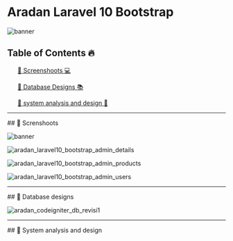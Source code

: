 # Aradan Laravel 10 Bootstrap
![banner](https://github.com/aslan-asilon31/aradan_laravel10_bootstrap/assets/116990574/5b810ef2-16f1-47fb-b222-12ecfedaf275)


## Table of Contents 🔥

<div class="">
<ol>
<a href="#screenshoot">💠 Screenshoots 💻</a>
</ol>

<ol>
<a href="#database">💠 Database Designs 📚</a>
</ol>

<ol>
<a href="#analysis">💠 system analysis and design 📂</a>
</ol>
</div>

<hr>

<div class="" id="screenshoot">
## 💠 Screnshoots

![banner](https://github.com/aslan-asilon31/aradan_laravel10_bootstrap/assets/116990574/5b810ef2-16f1-47fb-b222-12ecfedaf275)

![aradan_laravel10_bootstrap_admin_details](https://github.com/aslan-asilon31/aradan_laravel10_bootstrap/assets/116990574/d90b4661-0f17-4154-ad25-fb58263c86ca)

![aradan_laravel10_bootstrap_admin_products](https://github.com/aslan-asilon31/aradan_laravel10_bootstrap/assets/116990574/91548d7b-ba98-4332-8da9-2c573bdc1dcb)

![aradan_laravel10_bootstrap_admin_users](https://github.com/aslan-asilon31/aradan_laravel10_bootstrap/assets/116990574/2e4879e2-ac4c-4277-a78e-304249f29ab9)



</div>

<hr>


<div class="" id="database">
## 💠 Database designs

![aradan_codeigniter_db_revisi1](https://github.com/aslan-asilon31/aradan_laravel10_bootstrap/assets/116990574/6d3c2a4d-bb0d-43d4-a523-bec5e632d9d3)


</div>

<hr>

<div class="" id="analysis">
## 💠 System analysis and design

</div>






